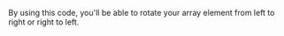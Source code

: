By using this code, you'll be able to rotate your array element from left to right or right to left.
